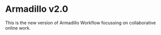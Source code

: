 Armadillo v2.0
==============

This is the new version of Armadillo Workflow focussing on collaborative online work.
